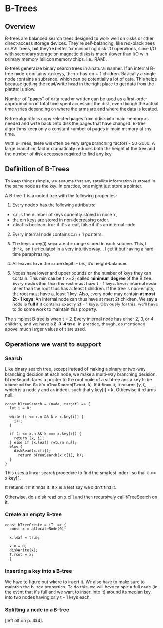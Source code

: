 # B-Trees

## Overview

B-trees are balanced search trees designed to work well on disks or other direct-access storage devices. They're self-balancing, like red-black trees or AVL trees, but they're better for minimizing disk I/O operations, since I/O with secondary storage on magnetic disks is much slower than I/O with primary memory (silicon memory chips, i.e., RAM).

B-trees generalize binary search trees in a natural manner. If an internal B-tree node x contains x.n keys, then x has x.n + 1 children. Basically a single node contains a subrange, which can be potentially a lot of data. This helps because getting the read/write head in the right place to get data from the plattter is slow.

Number of "pages" of data read or written can be used as a first-order approximation of total time spent accessing the disk, even though the actual time varies depending on where the arms are and where the data is located.

B-tree algorithms copy selected pages from ddisk into main memory as needed and write back onto disk the pages that have changed. B-tree algorithms keep only a constant number of pages in main memory at any time.

With B-Trees, there will often be very large branching factors - 50-2000. A large branching factor dramatically reduces both the height of the tree and the number of disk accesses required to find any key.

## Definition of B-Trees

To keep things simple, we assume that any satellite information is stored in the same node as the key. In practice, one might just store a pointer.

A B-tree T is a rooted tree with the following properties:

1. Every node x has the following attributes:

- x.n is the number of keys currently stored in node x,
- the x.n keys are stored in non-decreasing order.
- x.leaf is boolean: true if it's a leaf, false if it's an internal node.

2. Every internal node contains x.n + 1 pointers.

3. The keys x.key[i] separate the range stored in each subtree. This, I think, isn't articulated in a very intuitive way... I get it but having a hard time paraphrasing.

4. All leaves have the same depth - i.e., it's height-balanced.

5. Nodes have lower and upper bounds on the number of keys they can contain. This min can be t >= 2; called **minimum degree** of the B tree. Every node other than the root must have t - 1 keys. Every internal node other than the root thus has at least t children. If the tree is non-empty, the root must have at least 1 key. Also, every node may contain **at most 2t - 1 keys**. An internal node can thus have at most 2t children. We say a node is **full** if it contains exactly 2t - 1 keys. Obviously for this, we'll have to do some work to maintain this property.

The simplest B-tree is when t = 2. Every internal node has either 2, 3, or 4 children, and we have a **2-3-4 tree**. In practice, though, as mentioned above, much larger values of t are used.

## Operations we want to support

### Search

Like binary search tree, except instead of making a binary or two-way branching decision at each node, we make a multi-way branching decision. bTreeSearch takes a pointer to the root node of a subtree and a key to be searched for. So it's bTreeSearch(T.root, k). If it finds it, it returns [y, i], which is a node y and an index i, such that y.key[i] = k. Otherwise it returns null.

```
const bTreeSearch = (node, target) => {
  let i = 0;

  while (i <= x.n && k > x.key[i]) {
    i++;
  }

  if (i <= x.n && k === x.key[i]) {
    return [x, i];
  } else if (x.leaf) return null;
  else {
    diskRead(x.c[i]);
      return bTreaSearch(x.c[i], k);
  }
}
```

This uses a linear search procedure to find the smallest index i so that k <= x.key[i].

It returns it if it finds it. If x is a leaf say we didn't find it.

Otherwise, do a disk read on x.c[i] and then recursively call bTreeSearch on it.

### Create an empty B-tree

```
const bTreeCreate = (T) => {
  const x = allocateNode(0);

  x.leaf = true;

  x.n = 0;
  diskWrite(x);
  T.root = x;
  }
```

### Inserting a key into a B-tree

We have to figure out where to insert it. We also have to make sure to maintain the b-tree properties. To do this, we will have to split a full node (in the event that it's full and we want to insert into it) around its median key, into two nodes having only t - 1 keys each.

### Splitting a node in a B-tree

[left off on p. 494].
